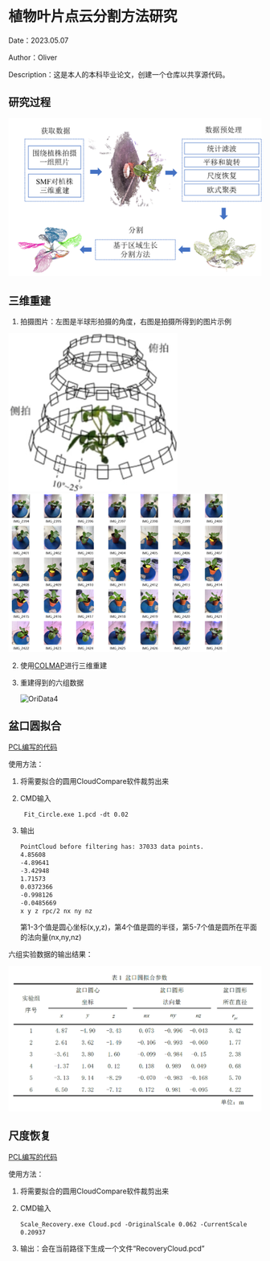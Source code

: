 # 植物叶片点云分割方法研究

Date：2023.05.07

Author：Oliver

Description：这是本人的本科毕业论文，创建一个仓库以共享源代码。

## 研究过程

![LiuCheng](https://github.com/TY-Oliver/Undergraduate-Thesis/blob/master/Asset/LiuCheng.png)

## 三维重建
1. 拍摄图片：左图是半球形拍摄的角度，右图是拍摄所得到的图片示例

<img src="/Asset/Angle.png" width="336" height="315"><img src="/Asset/Picture.png" width="435" height="315">


2. 使用[COLMAP](https://colmap.github.io/)进行三维重建

3. 重建得到的六组数据

   ![OriData4](https://github.com/TY-Oliver/Undergraduate-Thesis/blob/master/Asset/OriData4.png)


## 盆口圆拟合

[PCL编写的代码](https://github.com/TY-Oliver/Undergraduate-Thesis/blob/master/1_Fit_Circle/main.cpp)

使用方法：

1. 将需要拟合的圆用CloudCompare软件裁剪出来

2. CMD输入

   ```
    Fit_Circle.exe 1.pcd -dt 0.02
   ```

3. 输出

   ```
   PointCloud before filtering has: 37033 data points.
   4.85608
   -4.89641
   -3.42948
   1.71573
   0.0372366
   -0.998126
   -0.0485669
   x y z rpc/2 nx ny nz
   
   ```

   第1-3个值是圆心坐标(x,y,z)，第4个值是圆的半径，第5-7个值是圆所在平面的法向量(nx,ny,nz)

六组实验数据的输出结果：

![Circle](https://github.com/TY-Oliver/Undergraduate-Thesis/blob/master/Asset/Circle.png)

## 尺度恢复


[PCL编写的代码](https://github.com/TY-Oliver/Undergraduate-Thesis/blob/master/2_ScaleRecover/main.cpp)

使用方法：

1. 将需要拟合的圆用CloudCompare软件裁剪出来

2. CMD输入

   ```
   Scale_Recovery.exe Cloud.pcd -OriginalScale 0.062 -CurrentScale 0.20937
   ```

3. 输出：会在当前路径下生成一个文件“RecoveryCloud.pcd”

